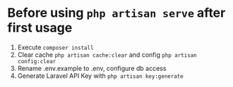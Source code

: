 # Before using ``php artisan serve`` after first usage

1. Execute ``composer install``
2. Clear cache ``php artisan cache:clear`` and config ``php artisan config:clear``
3. Rename .env.example to .env, configure db access
4. Generate Laravel API Key with ``php artisan key:generate``

